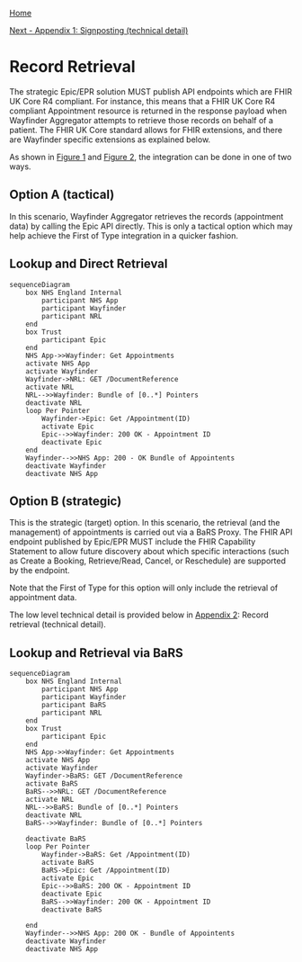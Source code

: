 [Home](../readme.md)

[Next - Appendix 1: Signposting (technical detail)](appendix1.md)

# Record Retrieval

The strategic Epic/EPR solution MUST publish API endpoints which are FHIR UK Core R4 compliant. For instance, this means that a FHIR UK Core R4 compliant Appointment resource is returned in the response payload when Wayfinder Aggregator attempts to retrieve those records on behalf of a patient. The FHIR UK Core standard allows for FHIR extensions, and there are Wayfinder specific extensions as explained below.

As shown in [Figure 1](logical_arch.md#figure1) and [Figure 2](logical_arch.md#figure2), the integration can be done in one of two ways.

<a name="optiona"></a>
## Option A (tactical)

In this scenario, Wayfinder Aggregator retrieves the records (appointment data) by calling the Epic API directly. This is only a tactical option which may help achieve the First of Type integration in a quicker fashion.

## Lookup and Direct Retrieval
```mermaid
sequenceDiagram
    box NHS England Internal
        participant NHS App
        participant Wayfinder
        participant NRL
    end
    box Trust
        participant Epic
    end
    NHS App->>Wayfinder: Get Appointments
    activate NHS App
    activate Wayfinder
    Wayfinder->NRL: GET /DocumentReference
    activate NRL
    NRL-->>Wayfinder: Bundle of [0..*] Pointers
    deactivate NRL
    loop Per Pointer
        Wayfinder->Epic: Get /Appointment(ID)
        activate Epic
        Epic-->>Wayfinder: 200 OK - Appointment ID
        deactivate Epic
    end
    Wayfinder-->>NHS App: 200 - OK Bundle of Appointents
    deactivate Wayfinder
    deactivate NHS App
```

<a name="optionb"></a>
## Option B (strategic)

This is the strategic (target) option. In this scenario, the retrieval (and the management) of appointments is carried out via a BaRS Proxy. The FHIR API endpoint published by Epic/EPR MUST include the FHIR Capability Statement to allow future discovery about which specific interactions (such as Create a Booking, Retrieve/Read, Cancel, or Reschedule) are supported by the endpoint.

Note that the First of Type for this option will only include the retrieval of appointment data.

The low level technical detail is provided below in [Appendix 2](appendix2.md): Record retrieval (technical detail).

## Lookup and Retrieval via BaRS
```mermaid
sequenceDiagram
    box NHS England Internal
        participant NHS App
        participant Wayfinder
        participant BaRS
        participant NRL
    end
    box Trust
        participant Epic
    end
    NHS App->>Wayfinder: Get Appointments
    activate NHS App
    activate Wayfinder
    Wayfinder->BaRS: GET /DocumentReference
    activate BaRS
    BaRS-->>NRL: GET /DocumentReference
    activate NRL
    NRL-->>BaRS: Bundle of [0..*] Pointers
    deactivate NRL
    BaRS-->>Wayfinder: Bundle of [0..*] Pointers
    
    deactivate BaRS
    loop Per Pointer
        Wayfinder->BaRS: Get /Appointment(ID)
        activate BaRS
        BaRS->Epic: Get /Appointment(ID)
        activate Epic
        Epic-->>BaRS: 200 OK - Appointment ID
        deactivate Epic
        BaRS-->>Wayfinder: 200 OK - Appointment ID
        deactivate BaRS

    end
    Wayfinder-->>NHS App: 200 OK - Bundle of Appointents 
    deactivate Wayfinder
    deactivate NHS App
```
